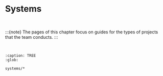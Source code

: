 <br>

# Systems

<br>

:::{note}
The pages of this chapter focus on guides for the types of projects that the team conducts. 
:::

<br>


```{toctree}
:caption: TREE
:glob:

systems/*
```


<br>
<br>
<br>
<br>

<br>
<br>
<br>
<br>